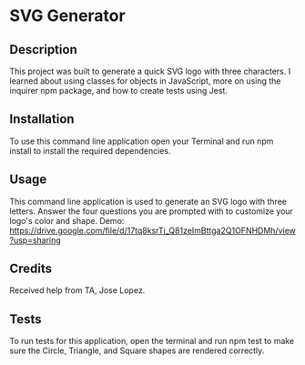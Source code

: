 # SVG Generator
## Description

This project was built to generate a quick SVG logo with three characters. I learned about using classes for objects in JavaScript, more on using the inquirer npm package, and how to create tests using Jest.

## Installation

To use this command line application open your Terminal and run npm install to install the required dependencies.

## Usage

This command line application is used to generate an SVG logo with three letters. Answer the four questions you are prompted with to customize your logo's color and 
shape. Demo: https://drive.google.com/file/d/17tq8ksrTj_Q81zeImBttga2Q1OFNHDMh/view?usp=sharing

## Credits

Received help from TA, Jose Lopez.

## Tests

To run tests for this application, open the terminal and run npm test to make sure the Circle, Triangle, and Square shapes are rendered correctly.